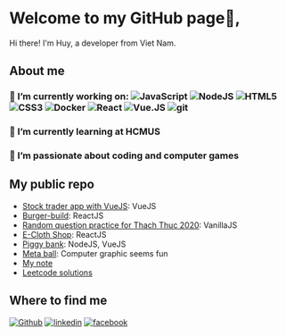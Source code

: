 # Welcome to my GitHub page👋,
Hi there! I'm Huy, a developer from Viet Nam.

## About me
### 🔭 I’m currently working on: <img alt="JavaScript" src="https://img.shields.io/badge/-JavaScript-000000?style=flat-square&logo=JavaScript&logoColor=white" /> <img alt="NodeJS" src="https://img.shields.io/badge/-Node.js-000000?style=flat-square&logo=Node.js&logoColor=white" /> <img alt="HTML5" src="https://img.shields.io/badge/-HTML5-000000?style=flat-square&logo=HTML5&logoColor=white" /> <img alt="CSS3" src="https://img.shields.io/badge/-CSS3-000000?style=flat-square&logo=CSS3&logoColor=white" /> <img alt="Docker" src="https://img.shields.io/badge/-Docker-000000?style=flat-square&logo=Docker&logoColor=white" /> <img alt="React" src="https://img.shields.io/badge/-React-000000?style=flat-square&logo=React&logoColor=white" /> <img alt="Vue.JS" src="https://img.shields.io/badge/-Vue.JS-000000?style=flat-square&logo=Vue.JS&logoColor=white" /> <img alt="git" src="https://img.shields.io/badge/-git-000000?style=flat-square&logo=git&logoColor=white" />
### 🌱 I’m currently learning at HCMUS 
### 💖 I’m passionate about coding and computer games

## My public repo
- [Stock trader app with VueJS](https://github.com/huynonstop/stock-trader-udemy): VueJS
- [Burger-build](https://github.com/huynonstop/burger-build): ReactJS
- [Random question practice for Thach Thuc 2020](https://github.com/huynonstop/ThachThuc2020): VanillaJS
- [E-Cloth Shop](https://github.com/huynonstop/cloth-shop): ReactJS
- [Piggy bank](https://github.com/huynonstop/web2-2020): NodeJS, VueJS
- [Meta ball](https://github.com/huynonstop/metaball-canvas): Computer graphic seems fun
- [My note](https://github.com/huynonstop/my-note)
- [Leetcode solutions](https://github.com/huynonstop/GrindingLeetcode)

## Where to find me
[<img alt="Github" src="https://img.shields.io/badge/GitHub-%2312100E.svg?&style=for-the-badge&logo=Github&logoColor=white" />](https://github.com/huynonstop)  [<img alt="linkedin" src="https://img.shields.io/badge/linkedin-%2312100E.svg?&style=for-the-badge&logo=linkedin&logoColor=white" />](https://www.linkedin.com/in/tthuy99/)  [<img src="https://img.shields.io/badge/facebook-%2312100E.svg?&style=for-the-badge&logo=facebook&logoColor=white" alt='facebook'>](https://www.facebook.com/huy.trantuan.716)  
